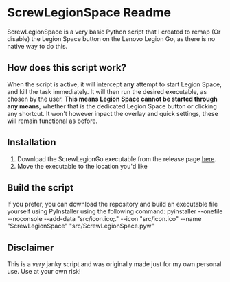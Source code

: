 # ScrewLegionSpace Readme
ScrewLegionSpace is a very basic Python script that I created to remap (Or disable) the Legion Space button on the Lenovo Legion Go, as there is no native way to do this.

## How does this script work?
When the script is active, it will intercept **any** attempt to start Legion Space, and kill the task immediately. It will then run the desired executable, as chosen by the user.
**This means Legion Space cannot be started through any means**, whether that is the dedicated Legion Space button or clicking any shortcut. It won't however inpact the overlay and quick settings, these will remain functional as before.

## Installation
1. Download the ScrewLegionGo executable from the release page [here]().
2. Move the executable to the location you'd like 

## Build the script
If you prefer, you can download the repository and build an executable file yourself using PyInstaller using the following command: pyinstaller --onefile --noconsole --add-data "src/icon.ico;." --icon "src/icon.ico" --name "ScrewLegionSpace" "src/ScrewLegionSpace.pyw"

## Disclaimer
This is a _very_ janky script and was originally made just for my own personal use. Use at your own risk!